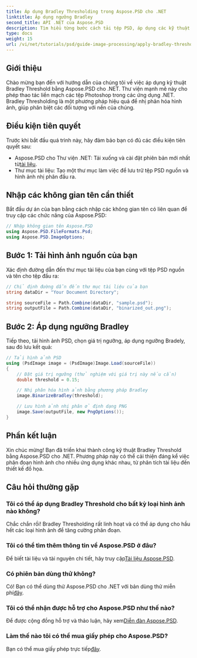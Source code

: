 ```yaml
---
title: Áp dụng Bradley Thresholding trong Aspose.PSD cho .NET
linktitle: Áp dụng ngưỡng Bradley
second_title: API .NET của Aspose.PSD
description: Tìm hiểu từng bước cách tải tệp PSD, áp dụng các kỹ thuật ngưỡng và lưu kết quả của bạn ở nhiều định dạng khác nhau, nâng cao tác vụ phân đoạn hình ảnh của bạn cho nhiều ứng dụng khác nhau.
type: docs
weight: 15
url: /vi/net/tutorials/psd/guide-image-processing/apply-bradley-thresholding/
---
```

## Giới thiệu

Chào mừng bạn đến với hướng dẫn của chúng tôi về việc áp dụng kỹ thuật Bradley Threshold bằng Aspose.PSD cho .NET. Thư viện mạnh mẽ này cho phép thao tác liền mạch các tệp Photoshop trong các ứng dụng .NET. Bradley Thresholding là một phương pháp hiệu quả để nhị phân hóa hình ảnh, giúp phân biệt các đối tượng với nền của chúng.

## Điều kiện tiên quyết

Trước khi bắt đầu quá trình này, hãy đảm bảo bạn có đủ các điều kiện tiên quyết sau:

-  Aspose.PSD cho Thư viện .NET: Tải xuống và cài đặt phiên bản mới nhất từ[tài liệu](https://reference.aspose.com/psd/net/).
- Thư mục tài liệu: Tạo một thư mục làm việc để lưu trữ tệp PSD nguồn và hình ảnh nhị phân đầu ra.

## Nhập các không gian tên cần thiết

Bắt đầu dự án của bạn bằng cách nhập các không gian tên có liên quan để truy cập các chức năng của Aspose.PSD:

```csharp
// Nhập không gian tên Aspose.PSD
using Aspose.PSD.FileFormats.Psd;
using Aspose.PSD.ImageOptions;
```

## Bước 1: Tải hình ảnh nguồn của bạn

Xác định đường dẫn đến thư mục tài liệu của bạn cùng với tệp PSD nguồn và tên cho tệp đầu ra:

```csharp
// Chỉ định đường dẫn đến thư mục tài liệu của bạn
string dataDir = "Your Document Directory";

string sourceFile = Path.Combine(dataDir, "sample.psd");
string outputFile = Path.Combine(dataDir, "binarized_out.png");
```

## Bước 2: Áp dụng ngưỡng Bradley

Tiếp theo, tải hình ảnh PSD, chọn giá trị ngưỡng, áp dụng ngưỡng Bradely, sau đó lưu kết quả:

```csharp
// Tải hình ảnh PSD
using (PsdImage image = (PsdImage)Image.Load(sourceFile))
{
    // Đặt giá trị ngưỡng (thử nghiệm với giá trị này nếu cần)
    double threshold = 0.15;

    // Nhị phân hóa hình ảnh bằng phương pháp Bradley
    image.BinarizeBradley(threshold);

    // Lưu hình ảnh nhị phân ở định dạng PNG
    image.Save(outputFile, new PngOptions());
}
```

## Phần kết luận

Xin chúc mừng! Bạn đã triển khai thành công kỹ thuật Bradley Threshold bằng Aspose.PSD cho .NET. Phương pháp này có thể cải thiện đáng kể việc phân đoạn hình ảnh cho nhiều ứng dụng khác nhau, từ phân tích tài liệu đến thiết kế đồ họa.

## Câu hỏi thường gặp

### Tôi có thể áp dụng Bradley Threshold cho bất kỳ loại hình ảnh nào không?

Chắc chắn rồi! Bradley Thresholding rất linh hoạt và có thể áp dụng cho hầu hết các loại hình ảnh để tăng cường phân đoạn.

### Tôi có thể tìm thêm thông tin về Aspose.PSD ở đâu?

 Để biết tài liệu và tài nguyên chi tiết, hãy truy cập[Tài liệu Aspose.PSD](https://reference.aspose.com/psd/net/).

### Có phiên bản dùng thử không?

Có! Bạn có thể dùng thử Aspose.PSD cho .NET với bản dùng thử miễn phí[đây](https://releases.aspose.com/).

### Tôi có thể nhận được hỗ trợ cho Aspose.PSD như thế nào?

 Để được cộng đồng hỗ trợ và thảo luận, hãy xem[Diễn đàn Aspose.PSD](https://forum.aspose.com/c/psd/34).

### Làm thế nào tôi có thể mua giấy phép cho Aspose.PSD?

 Bạn có thể mua giấy phép trực tiếp[đây](https://purchase.conholdate.com/buy).